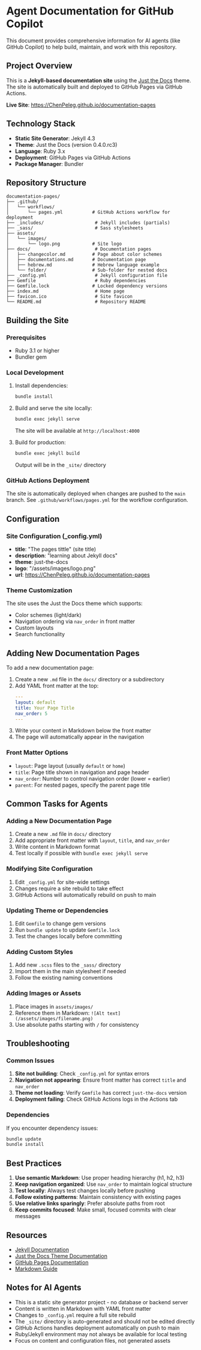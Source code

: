 # Agent Documentation for GitHub Copilot

This document provides comprehensive information for AI agents (like GitHub Copilot) to help build, maintain, and work with this repository.

## Project Overview

This is a **Jekyll-based documentation site** using the [Just the Docs](https://just-the-docs.github.io/just-the-docs/) theme. The site is automatically built and deployed to GitHub Pages via GitHub Actions.

**Live Site**: https://ChenPeleg.github.io/documentation-pages

## Technology Stack

- **Static Site Generator**: Jekyll 4.3
- **Theme**: Just the Docs (version 0.4.0.rc3)
- **Language**: Ruby 3.x
- **Deployment**: GitHub Pages via GitHub Actions
- **Package Manager**: Bundler

## Repository Structure

```
documentation-pages/
├── .github/
│   └── workflows/
│       └── pages.yml           # GitHub Actions workflow for deployment
├── _includes/                   # Jekyll includes (partials)
├── _sass/                       # Sass stylesheets
├── assets/
│   └── images/
│       └── logo.png            # Site logo
├── docs/                        # Documentation pages
│   ├── changecolor.md          # Page about color schemes
│   ├── documentations.md       # Documentation page
│   ├── hebrew.md               # Hebrew language example
│   └── folder/                 # Sub-folder for nested docs
├── _config.yml                  # Jekyll configuration file
├── Gemfile                      # Ruby dependencies
├── Gemfile.lock                # Locked dependency versions
├── index.md                     # Home page
├── favicon.ico                  # Site favicon
└── README.md                    # Repository README
```

## Building the Site

### Prerequisites

- Ruby 3.1 or higher
- Bundler gem

### Local Development

1. Install dependencies:
   ```bash
   bundle install
   ```

2. Build and serve the site locally:
   ```bash
   bundle exec jekyll serve
   ```
   The site will be available at `http://localhost:4000`

3. Build for production:
   ```bash
   bundle exec jekyll build
   ```
   Output will be in the `_site/` directory

### GitHub Actions Deployment

The site is automatically deployed when changes are pushed to the `main` branch. See `.github/workflows/pages.yml` for the workflow configuration.

## Configuration

### Site Configuration (_config.yml)

- **title**: "The pages tittle" (site title)
- **description**: "learning about Jekyll docs"
- **theme**: just-the-docs
- **logo**: "/assets/images/logo.png"
- **url**: https://ChenPeleg.github.io/documentation-pages

### Theme Customization

The site uses the Just the Docs theme which supports:
- Color schemes (light/dark)
- Navigation ordering via `nav_order` in front matter
- Custom layouts
- Search functionality

## Adding New Documentation Pages

To add a new documentation page:

1. Create a new `.md` file in the `docs/` directory or a subdirectory
2. Add YAML front matter at the top:
   ```yaml
   ---
   layout: default
   title: Your Page Title
   nav_order: 5
   ---
   ```
3. Write your content in Markdown below the front matter
4. The page will automatically appear in the navigation

### Front Matter Options

- `layout`: Page layout (usually `default` or `home`)
- `title`: Page title shown in navigation and page header
- `nav_order`: Number to control navigation order (lower = earlier)
- `parent`: For nested pages, specify the parent page title

## Common Tasks for Agents

### Adding a New Documentation Page

1. Create a new `.md` file in `docs/` directory
2. Add appropriate front matter with `layout`, `title`, and `nav_order`
3. Write content in Markdown format
4. Test locally if possible with `bundle exec jekyll serve`

### Modifying Site Configuration

1. Edit `_config.yml` for site-wide settings
2. Changes require a site rebuild to take effect
3. GitHub Actions will automatically rebuild on push to main

### Updating Theme or Dependencies

1. Edit `Gemfile` to change gem versions
2. Run `bundle update` to update `Gemfile.lock`
3. Test the changes locally before committing

### Adding Custom Styles

1. Add new `.scss` files to the `_sass/` directory
2. Import them in the main stylesheet if needed
3. Follow the existing naming conventions

### Adding Images or Assets

1. Place images in `assets/images/`
2. Reference them in Markdown: `![Alt text](/assets/images/filename.png)`
3. Use absolute paths starting with `/` for consistency

## Troubleshooting

### Common Issues

1. **Site not building**: Check `_config.yml` for syntax errors
2. **Navigation not appearing**: Ensure front matter has correct `title` and `nav_order`
3. **Theme not loading**: Verify `Gemfile` has correct `just-the-docs` version
4. **Deployment failing**: Check GitHub Actions logs in the Actions tab

### Dependencies

If you encounter dependency issues:
```bash
bundle update
bundle install
```

## Best Practices

1. **Use semantic Markdown**: Use proper heading hierarchy (h1, h2, h3)
2. **Keep navigation organized**: Use `nav_order` to maintain logical structure
3. **Test locally**: Always test changes locally before pushing
4. **Follow existing patterns**: Maintain consistency with existing pages
5. **Use relative links sparingly**: Prefer absolute paths from root
6. **Keep commits focused**: Make small, focused commits with clear messages

## Resources

- [Jekyll Documentation](https://jekyllrb.com/docs/)
- [Just the Docs Theme Documentation](https://just-the-docs.github.io/just-the-docs/)
- [GitHub Pages Documentation](https://docs.github.com/en/pages)
- [Markdown Guide](https://www.markdownguide.org/)

## Notes for AI Agents

- This is a static site generator project - no database or backend server
- Content is written in Markdown with YAML front matter
- Changes to `_config.yml` require a full site rebuild
- The `_site/` directory is auto-generated and should not be edited directly
- GitHub Actions handles deployment automatically on push to main
- Ruby/Jekyll environment may not always be available for local testing
- Focus on content and configuration files, not generated assets
